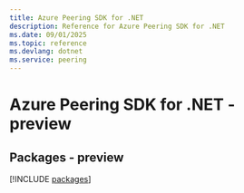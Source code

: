 ```yaml
---
title: Azure Peering SDK for .NET
description: Reference for Azure Peering SDK for .NET
ms.date: 09/01/2025
ms.topic: reference
ms.devlang: dotnet
ms.service: peering
---
```

# Azure Peering SDK for .NET - preview
## Packages - preview
[!INCLUDE [packages](peering-index.md)]